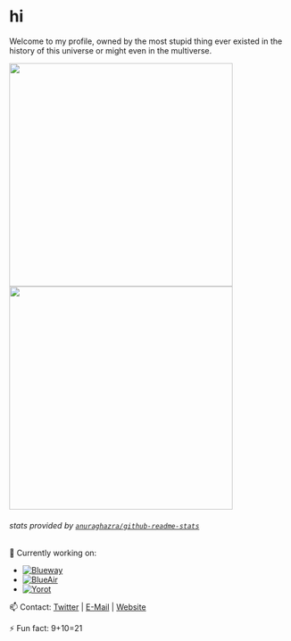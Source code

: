 # hi

Welcome to my profile, owned by the most stupid thing ever existed in the history of this universe or might even in the multiverse.

<a href="https://github.com/Haltroy">
  <img height=400 align="center" src="https://github-readme-stats.vercel.app/api?username=haltroy&show=reviews,discussions_started,discussions_answered,prs_merged,prs_merged_percentage&hide_rank=true&include_all_commits=true&show_icons=true&theme=transparent" />
</a>
<a href="https://github.com/Haltroy">
  <img height=400 align="center" src="https://github-readme-stats.vercel.app/api/top-langs/?username=haltroy&count=10&layout=donut-vertical&theme=transparent" />
</a>

###### stats provided by [`anuraghazra/github-readme-stats`](https://github.com/anuraghazra/github-readme-stats)

🔭 Currently working on:
  -  [![Blueway](https://github-readme-stats.vercel.app/api/pin/?username=haltroy&repo=Blueway&theme=transparent)](https://github.com/haltroy/Blueway)
  -  [![BlueAir](https://github-readme-stats.vercel.app/api/pin/?username=haltroy&repo=BlueAir&theme=transparent)](https://github.com/haltroy/BlueAir)
  -  [![Yorot](https://github-readme-stats.vercel.app/api/pin/?username=haltroy&repo=Yorot.Avalonia&theme=transparent)](https://github.com/haltroy/Yorot.Avalonia)


📫 Contact: [Twitter](https://twitter.com/haltroy) | [E-Mail](mailto:thehaltroy@gmail.com) | [Website](https://haltroy.com/)

⚡ Fun fact: 9+10=21
